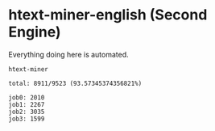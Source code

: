 # htext-miner-english (Second Engine)

Everything doing here is automated.

```
htext-miner

total: 8911/9523 (93.57345374356821%)

job0: 2010
job1: 2267
job2: 3035
job3: 1599
```